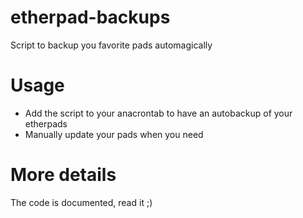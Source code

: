 # etherpad-backups
Script to backup you favorite pads automagically

# Usage
- Add the script to your anacrontab to have an autobackup of your etherpads
- Manually update your pads when you need

# More details
The code is documented, read it ;)
